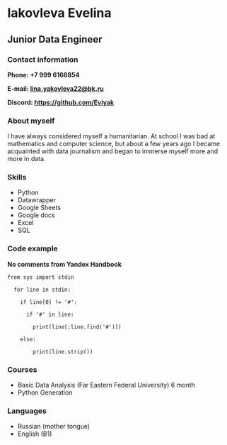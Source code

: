 # Iakovleva Evelina        
## Junior Data Engineer
### Contact information
**Phone: +7 999 6166854**

**E-mail: lina.yakovleva22@bk.ru**

**Discord: https://github.com/Eviyak**
### About myself
I have always considered myself a humanitarian. At school I was bad at mathematics and computer science, but about a few years ago I became acquainted with data journalism and began to immerse myself more and more in data.
### Skills
* Python
* Datawrapper
* Google Sheets
* Google docs
* Excel
* SQL
### Code example
**No comments from Yandex Handbook** 

    from sys import stdin

      for line in stdin:
    
        if line[0] != '#':
        
          if '#' in line:
            
            print(line[:line.find('#')])
       
        else:
            
            print(line.strip()) 
### Courses
* Basic Data Analysis (Far Eastern Federal University) 6 month
* Python Generation
### Languages
* Russian (mother tongue)
* English (B1)
